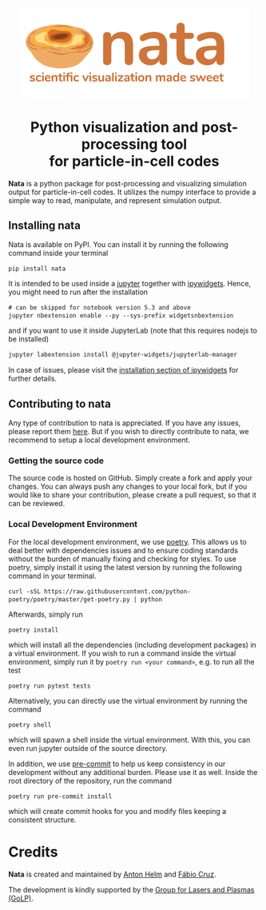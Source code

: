 <div style="text-align:center">
  <img
       src="https://raw.githubusercontent.com/GoLP-IST/nata/master/docs/_static/nata-logo.png?token=AAKKMGXZXXRCACBKWRAZDFC6WLTBO"
       alt="nata logo"
       width=460
       style="margin: 10px auto 10px; display:block;"
   />
</div>
<h1 style="text-align:center">Python visualization and post-processing tool </br> for particle-in-cell codes</h1>

**Nata** is a python package for post-processing and visualizing simulation
output for particle-in-cell codes. It utilizes the numpy interface to provide
a simple way to read, manipulate, and represent simulation output.

## Installing nata

Nata is available on PyPI. You can install it by running the following
command inside your terminal

```shell
pip install nata
```

It is intended to be used inside a [jupyter](https://jupyter.org/) together
with [ipywidgets](https://github.com/jupyter-widgets/ipywidgets). Hence, you
might need to run after the installation

```shell
# can be skipped for notebook version 5.3 and above
jupyter nbextension enable --py --sys-prefix widgetsnbextension
```

and if you want to use it inside JupyterLab (note that this requires nodejs
to be installed)

```bash
jupyter labextension install @jupyter-widgets/jupyterlab-manager
```

In case of issues, please visit the [installation section of ipywidgets](https://github.com/jupyter-widgets/ipywidgets/blob/master/docs/source/user_install.md)
for further details.

## Contributing to nata

Any type of contribution to nata is appreciated. If you have any issues,
please report them [here](https://github.com/GoLP-IST/nata/issues). But if
you wish to directly contribute to nata, we recommend to setup a local
development environment.

### Getting the source code

The source code is hosted on GitHub. Simply create a fork and apply your
changes. You can always push any changes to your local fork, but if you would
like to share your contribution, please create a pull request, so that it can
be reviewed.

### Local Development Environment

For the local development environment, we use
[poetry](https://python-poetry.org/). This allows us to deal better with
dependencies issues and to ensure coding standards without the burden of
manually fixing and checking for styles. To use poetry, simply install it
using the latest version by running the following command in your terminal.

```shell
curl -sSL https://raw.githubusercontent.com/python-poetry/poetry/master/get-poetry.py | python
```

Afterwards, simply run

```shell
poetry install
```

which will install all the dependencies (including development packages) in a
virtual environment. If you wish to run a command inside the virtual
environment, simply run it by `poetry run <your command>`, e.g. to run all
the test

```shell
poetry run pytest tests
```

Alternatively, you can directly use the virtual environment by running the
command

```shell
poetry shell
```

which will spawn a shell inside the virtual environment. With this, you can
even run jupyter outside of the source directory.

In addition, we use [pre-commit](https://pre-commit.com/) to help us keep
consistency in our development without any additional burden. Please use it
as well. Inside the root directory of the repository, run the command

```shell
poetry run pre-commit install
```

which will create commit hooks for you and modify files keeping a consistent
structure.

# Credits

**Nata** is created and maintained by [Anton Helm](https://github.com/ahelm)
and [Fábio Cruz](https://github.com/fabiocruz).

The development is kindly supported by the [Group for Lasers and Plasmas (GoLP)](http://epp.tecnico.ulisboa.pt/>).
